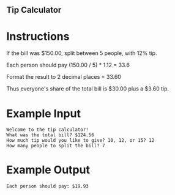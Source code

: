 ## Tip Calculator

# Instructions

If the bill was $150.00, split between 5 people, with 12% tip.

Each person should pay (150.00 / 5) \* 1.12 = 33.6

Format the result to 2 decimal places = 33.60

Thus everyone's share of the total bill is $30.00 plus a $3.60 tip.



# Example Input

```
Welcome to the tip calculator!
What was the total bill? $124.56
How much tip would you like to give? 10, 12, or 15? 12
How many people to split the bill? 7
```

# Example Output

```
Each person should pay: $19.93
```
